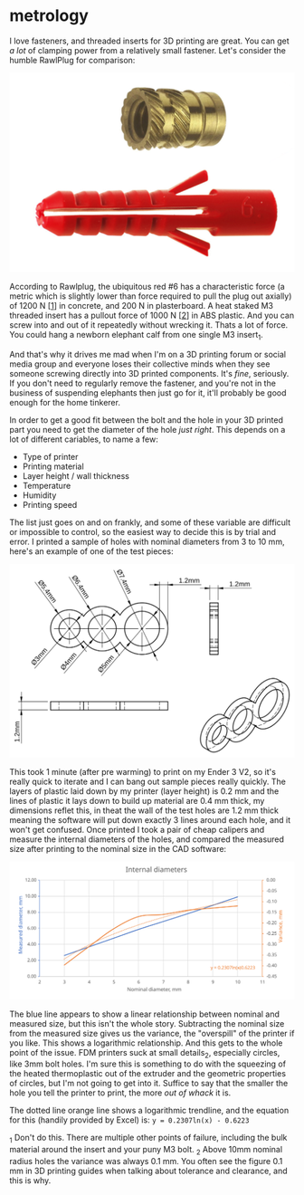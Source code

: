 # metrology
I love fasteners, and threaded inserts for 3D printing are great. You can get *a lot* of clamping power from a relatively small fastener. Let's consider the humble RawlPlug for comparison:

![fasteners](../images/fasteners.png)

According to Rawlplug, the ubiquitous red #6 has a characteristic force (a metric which is slightly lower than force required to pull the plug out axially) of 1200 N [[1]] in concrete, and 200 N in plasterboard. A heat staked M3 threaded insert has a pullout force of 1000 N [[2]] in ABS plastic. And you can screw into and out of it repeatedly without wrecking it. Thats a lot of force. You could hang a newborn elephant calf from one single M3 insert<sub>1</sub>.

And that's why it drives me mad when I'm on a 3D printing forum or social media group and everyone loses their collective minds when they see someone screwing directly into 3D printed components. It's *fine*, seriously. If you don't need to regularly remove the fastener, and you're not in the business of suspending elephants then just go for it, it'll probably be good enough for the home tinkerer.

In order to get a good fit between the bolt and the hole in your 3D printed part you need to get the diameter of the hole *just right*. This depends on a lot of different cariables, to name a few:
- Type of printer
- Printing material
- Layer height / wall thickness
- Temperature
- Humidity 
- Printing speed

The list just goes on and on frankly, and some of these variable are difficult or impossible to control, so the easiest way to decide this is by trial and error. I printed a sample of holes with nominal diameters from 3 to 10 mm, here's an example of one of the test pieces:

![test sample](../images/metrology_1.svg)

This took 1 minute (after pre warming) to print on my Ender 3 V2, so it's really quick to iterate and I can bang out sample pieces really quickly. The layers of plastic laid down by my printer (layer height) is 0.2 mm and the lines of plastic it lays down to build up material are 0.4 mm thick, my dimensions reflet this, in theat the wall of the test holes are 1.2 mm thick meaning the software will put down exactly 3 lines around each hole, and it won't get confused. Once printed I took a pair of cheap calipers and measure the internal diameters of the holes, and compared the measured size after printing to the nominal size in the CAD software:

![results](../images/metrology_results.svg)

The blue line appears to show a linear relationship between nominal and measured size, but this isn't the whole story. Subtracting the nominal size from the measured size gives us the variance, the "overspill" of the printer if you like. This shows a logarithmic relationship. And this gets to the whole point of the issue. FDM printers suck at small details<sub>2</sub>, especially circles, like 3mm bolt holes. I'm sure this is something to do with the squeezing of the heated thermoplastic out of the extruder and the geometric properties of circles, but I'm not going to get into it. Suffice to say that the smaller the hole you tell the printer to print, the more *out of whack* it is.

The dotted line orange line shows a logarithmic trendline, and the equation for this (handily provided by Excel) is:
`y = 0.2307ln(x) - 0.6223`

[1]: https://www.rawlplug.co.uk/wp-content/uploads/2020/03/Rawlplug_catalogue_Specification_Design_Guide_2020_compressed.pdf#page135 "Specification & Design Guide, Rawlplug"

[2]: https://www.pemnet.com/fastening_products/pdf/sidata.pdf#page=16 "SI Threaded inserts for plastics"

<sub>1</sub> Don't do this. There are multiple other points of failure, including the bulk material around the insert and your puny M3 bolt.
<sub>2</sub> Above 10mm nominal radius holes the variance was always 0.1 mm. You often see the figure 0.1 mm in 3D printing guides when talking about tolerance and clearance, and this is why.
